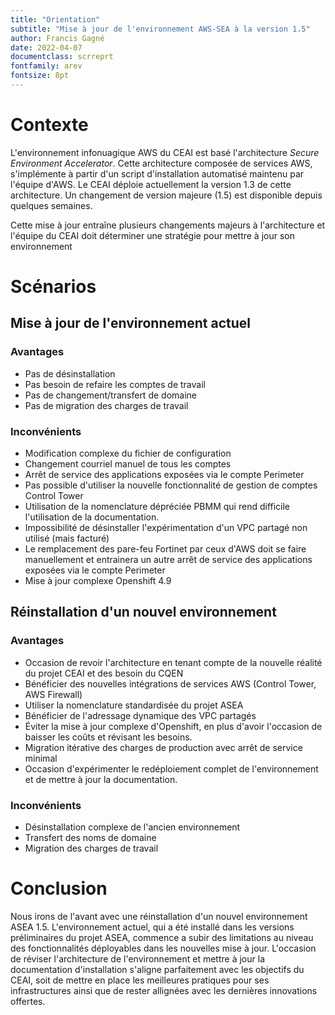 ```yaml
---
title: "Orientation"
subtitle: "Mise à jour de l'environnement AWS-SEA à la version 1.5"
author: Francis Gagné
date: 2022-04-07
documentclass: scrreprt
fontfamily: arev
fontsize: 8pt
---
```


# Contexte

L'environnement infonuagique AWS du CEAI est basé l'architecture _Secure Environment Accelerator_. Cette architecture composée de services AWS, s'implémente à partir d'un script d'installation automatisé maintenu par l'équipe d'AWS. Le CEAI déploie actuellement la version 1.3 de cette architecture. Un changement de version majeure (1.5) est disponible depuis quelques semaines. 

Cette mise à jour entraîne plusieurs changements majeurs à l'architecture et l'équipe du CEAI doit déterminer une stratégie pour mettre à jour son environnement

# Scénarios

## Mise à jour de l'environnement actuel

### Avantages

* Pas de désinstallation
* Pas besoin de refaire les comptes de travail
* Pas de changement/transfert de domaine
* Pas de migration des charges de travail


### Inconvénients

* Modification complexe du fichier de configuration
* Changement courriel manuel de tous les comptes
* Arrêt de service des applications exposées via le compte Perimeter
* Pas possible d'utiliser la nouvelle fonctionnalité de gestion de comptes Control Tower
* Utilisation  de la nomenclature dépréciée PBMM qui rend difficile l'utilisation de la documentation.
* Impossibilité de désinstaller l'expérimentation d'un VPC partagé non utilisé (mais facturé)
* Le remplacement des pare-feu Fortinet par ceux d'AWS doit se faire manuellement et entrainera un autre arrêt de service des applications exposées via le compte Perimeter
* Mise à jour complexe Openshift 4.9

## Réinstallation d'un nouvel environnement

### Avantages

* Occasion de revoir l'architecture en tenant compte de la nouvelle réalité du projet CEAI et des besoin du CQEN
* Bénéficier des nouvelles intégrations de services AWS (Control Tower, AWS Firewall)
* Utiliser la nomenclature standardisée du projet ASEA
* Bénéficier de l'adressage dynamique des VPC partagés
* Éviter la mise à jour complexe d'Openshift, en plus d'avoir l'occasion de baisser les coûts et révisant les besoins.
* Migration itérative des charges de production avec arrêt de service minimal
* Occasion d'expérimenter le redéploiement complet de l'environnement et de mettre à jour la documentation.

### Inconvénients

* Désinstallation complexe de l'ancien environnement
* Transfert des noms de domaine
* Migration des charges de travail

# Conclusion

Nous irons de l'avant avec une réinstallation d'un nouvel environnement ASEA 1.5. L'environnement actuel, qui a été installé dans les versions préliminaires du projet ASEA, commence a subir des limitations au niveau des fonctionnalités déployables dans les nouvelles mise à jour. L'occasion de réviser l'architecture de l'environnement et mettre à jour la documentation d'installation s'aligne parfaitement avec les objectifs du CEAI, soit de mettre en place les meilleures pratiques pour ses infrastructures ainsi que de rester allignées avec les dernières innovations offertes.

